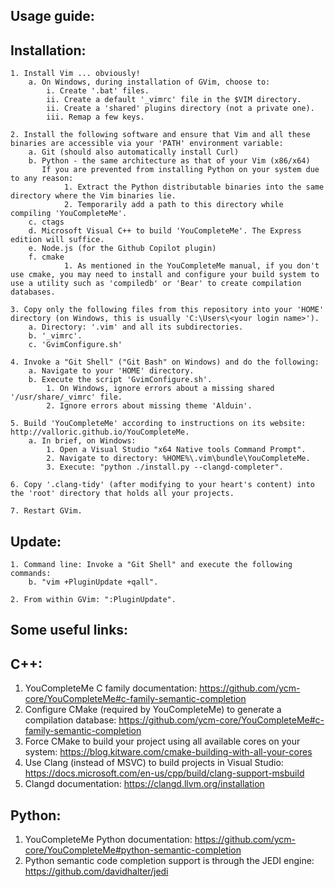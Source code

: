 Usage guide:
-----------

Installation:
------------

    1. Install Vim ... obviously!
        a. On Windows, during installation of GVim, choose to:
            i. Create '.bat' files.
            ii. Create a default '_vimrc' file in the $VIM directory.
            ii. Create a 'shared' plugins directory (not a private one).
            iii. Remap a few keys.

    2. Install the following software and ensure that Vim and all these binaries are accessible via your 'PATH' environment variable:
        a. Git (should also automatically install Curl)
        b. Python - the same architecture as that of your Vim (x86/x64)
           If you are prevented from installing Python on your system due to any reason:
                1. Extract the Python distributable binaries into the same directory where the Vim binaries lie.
                2. Temporarily add a path to this directory while compiling 'YouCompleteMe'.
        c. ctags
        d. Microsoft Visual C++ to build 'YouCompleteMe'. The Express edition will suffice.
        e. Node.js (for the Github Copilot plugin)
        f. cmake
                1. As mentioned in the YouCompleteMe manual, if you don't use cmake, you may need to install and configure your build system to use a utility such as 'compiledb' or 'Bear' to create compilation databases.

    3. Copy only the following files from this repository into your 'HOME' directory (on Windows, this is usually 'C:\Users\<your login name>').
        a. Directory: '.vim' and all its subdirectories.
        b. '_vimrc'.
        c. 'GvimConfigure.sh'
    
    4. Invoke a "Git Shell" ("Git Bash" on Windows) and do the following:
        a. Navigate to your 'HOME' directory.
        b. Execute the script 'GvimConfigure.sh'.
            1. On Windows, ignore errors about a missing shared '/usr/share/_vimrc' file.
            2. Ignore errors about missing theme 'Alduin'.

    5. Build 'YouCompleteMe' according to instructions on its website: http://valloric.github.io/YouCompleteMe.
        a. In brief, on Windows:
            1. Open a Visual Studio "x64 Native tools Command Prompt".
            2. Navigate to directory: %HOME%\.vim\bundle\YouCompleteMe.
            3. Execute: "python ./install.py --clangd-completer".

    6. Copy '.clang-tidy' (after modifying to your heart's content) into the 'root' directory that holds all your projects.

    7. Restart GVim.

Update:
------

    1. Command line: Invoke a "Git Shell" and execute the following commands:        
        b. "vim +PluginUpdate +qall".

    2. From within GVim: ":PluginUpdate".


Some useful links:
-----------------
C++:
---

1. YouCompleteMe C family documentation: https://github.com/ycm-core/YouCompleteMe#c-family-semantic-completion
2. Configure CMake (required by YouCompleteMe) to generate a compilation database: https://github.com/ycm-core/YouCompleteMe#c-family-semantic-completion
3. Force CMake to build your project using all available cores on your system: https://blog.kitware.com/cmake-building-with-all-your-cores
4. Use Clang (instead of MSVC) to build projects in Visual Studio: https://docs.microsoft.com/en-us/cpp/build/clang-support-msbuild
5. Clangd documentation: https://clangd.llvm.org/installation

Python:
------

1. YouCompleteMe Python documentation: https://github.com/ycm-core/YouCompleteMe#python-semantic-completion
2. Python semantic code completion support is through the JEDI engine: https://github.com/davidhalter/jedi

